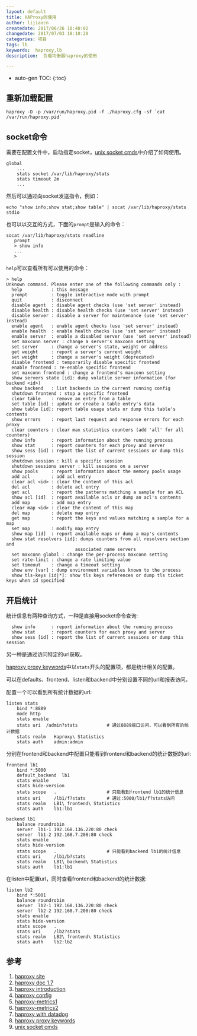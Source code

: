 ```yaml
---
layout: default
title: HAProxy的使用
author: lijiaocn
createdate: 2017/06/26 10:40:02
changedate: 2017/07/03 18:10:20
categories: 项目
tags: lb
keywords:  haproxy,lb 
description:  负载均衡器haproxy的使用

---
```


* auto-gen TOC:
{:toc}

## 重新加载配置

	haproxy -D -p /var/run/haproxy.pid -f ./haproxy.cfg -sf `cat /var/run/haproxy.pid`

## socket命令

需要在配置文件中，启动指定socket，[unix socket cmds][9]中介绍了如何使用。

	global
	    ...
	    stats socket /var/lib/haproxy/stats
	    stats timeout 2m
	    ...

然后可以通过向socket发送指令，例如：

	echo "show info;show stat;show table" | socat /var/lib/haproxy/stats stdio

也可以以交互的方式，下面的`prompt`是输入的命令：

	socat /var/lib/haproxy/stats readline
	   prompt
	   > show info
	   ...
	   >

`help`可以查看所有可以使用的命令：

	> help
	Unknown command. Please enter one of the following commands only :
	  help           : this message
	  prompt         : toggle interactive mode with prompt
	  quit           : disconnect
	  disable agent  : disable agent checks (use 'set server' instead)
	  disable health : disable health checks (use 'set server' instead)
	  disable server : disable a server for maintenance (use 'set server' instead)
	  enable agent   : enable agent checks (use 'set server' instead)
	  enable health  : enable health checks (use 'set server' instead)
	  enable server  : enable a disabled server (use 'set server' instead)
	  set maxconn server : change a server's maxconn setting
	  set server     : change a server's state, weight or address
	  get weight     : report a server's current weight
	  set weight     : change a server's weight (deprecated)
	  disable frontend : temporarily disable specific frontend
	  enable frontend : re-enable specific frontend
	  set maxconn frontend : change a frontend's maxconn setting
	  show servers state [id]: dump volatile server information (for backend <id>)
	  show backend   : list backends in the current running config
	  shutdown frontend : stop a specific frontend
	  clear table    : remove an entry from a table
	  set table [id] : update or create a table entry's data
	  show table [id]: report table usage stats or dump this table's contents
	  show errors    : report last request and response errors for each proxy
	  clear counters : clear max statistics counters (add 'all' for all counters)
	  show info      : report information about the running process
	  show stat      : report counters for each proxy and server
	  show sess [id] : report the list of current sessions or dump this session
	  shutdown session : kill a specific session
	  shutdown sessions server : kill sessions on a server
	  show pools     : report information about the memory pools usage
	  add acl        : add acl entry
	  clear acl <id> : clear the content of this acl
	  del acl        : delete acl entry
	  get acl        : report the patterns matching a sample for an ACL
	  show acl [id]  : report available acls or dump an acl's contents
	  add map        : add map entry
	  clear map <id> : clear the content of this map
	  del map        : delete map entry
	  get map        : report the keys and values matching a sample for a map
	  set map        : modify map entry
	  show map [id]  : report available maps or dump a map's contents
	  show stat resolvers [id]: dumps counters from all resolvers section and
	                          associated name servers
	  set maxconn global : change the per-process maxconn setting
	  set rate-limit : change a rate limiting value
	  set timeout    : change a timeout setting
	  show env [var] : dump environment variables known to the process
	  show tls-keys [id|*]: show tls keys references or dump tls ticket keys when id specified

## 开启统计

统计信息有两种查询方式，一种是直接用socket命令查询:

	  show info      : report information about the running process
	  show stat      : report counters for each proxy and server
	  show sess [id] : report the list of current sessions or dump this session

另一种是通过访问特定的url获取。

[haproxy proxy keywords][8]中以`stats`开头的配置项，都是统计相关的配置。

可以在defaults、frontend、listen和backend中分别设置不同的url和报表访问。

配置一个可以看到所有统计数据的url:

	listen stats
	    bind *:8889
	    mode http
	    stats enable
	    stats uri  /admin?stats           # 通过8889端口访问，可以看到所有的统计数据
	    stats realm   Haproxy\ Statistics
	    stats auth    admin:admin

分别在frontend和backend中配置只能看到frontend和backend的统计数据的url:

	frontend lb1
	    bind *:5000
	    default_backend  lb1
	    stats enable
	    stats hide-version
	    stats scope   .                   # 只能看到frontend lb1的统计信息
	    stats uri     /lb1/f?stats        # 通过:5000/lb1/f?stats访问
	    stats realm   LB1\ frontend\ Statistics
	    stats auth    lb1:lb1
	
	backend lb1
	    balance roundrobin
	    server  lb1-1 192.168.136.220:80 check
	    server  lb1-2 192.168.7.208:80 check
	    stats enable
	    stats hide-version
	    stats scope   .                   # 只能看到backend lb1的统计信息
	    stats uri     /lb1/b?stats
	    stats realm   LB1\ backend\ Statistics
	    stats auth    lb1:lb1

在listen中配置url，同时查看frontend和backend的统计数据:

	listen lb2
	    bind *:5001
	    balance roundrobin
	    server  lb2-1 192.168.136.220:80 check
	    server  lb2-2 192.168.7.208:80 check
	    stats enable
	    stats hide-version
	    stats scope   .
	    stats uri     /lb2?stats
	    stats realm   LB2\ frontend\ Statistics
	    stats auth    lb2:lb2

## 参考

1. [haproxy site][1]
2. [haproxy doc 1.7][2]
3. [haproxy introduction][3]
4. [haproxy config][4]
5. [haproxy-metrics1][5]
6. [haproxy-metrics2][6]
7. [haproxy with datadog][7]
8. [haproxy proxy keywords][8]
9. [unix socket cmds][9]

[1]: http://www.haproxy.org/  "haproxy site" 
[2]: http://www.haproxy.org/#doc1.7 "haproxy doc v1.7"
[3]: http://cbonte.github.io/haproxy-dconv/1.7/intro.html#1 "haproxy introduction"
[4]: http://cbonte.github.io/haproxy-dconv/1.7/configuration.html "haproxy config"
[5]: https://www.datadoghq.com/blog/monitoring-haproxy-performance-metrics/ "haproxy-metrics-1"
[6]: https://www.datadoghq.com/blog/how-to-collect-haproxy-metrics/  "haproxy-metrics-2"
[7]: https://www.datadoghq.com/blog/monitor-haproxy-with-datadog/ "haproxy with datadog"
[8]: http://cbonte.github.io/haproxy-dconv/1.7/configuration.html#4.1 "haproxy proxy keywords"
[9]: http://cbonte.github.io/haproxy-dconv/1.7/management.html#9.3 "unix socket cmds"

